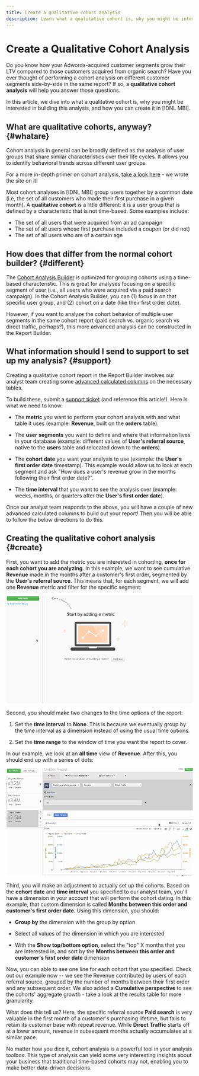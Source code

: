 ```yaml
---
title: Create a qualitative cohort analysis
description: Learn what a qualitative cohort is, why you might be interested in building this analysis, and how you can create it in [!DNL MBI].
---
```

# Create a Qualitative Cohort Analysis

Do you know how your Adwords-acquired customer segments grow their LTV compared to those customers acquired from organic search? Have you ever thought of performing a cohort analysis on different customer segments side-by-side in the same report? If so, a **qualitative cohort analysis** will help you answer those questions.

In this article, we dive into what a qualitative cohort is, why you might be interested in building this analysis, and how you can create it in [!DNL MBI].

## What are qualitative cohorts, anyway? {#whatare}

Cohort analysis in general can be broadly defined as the analysis of user groups that share similar characteristics over their life cycles. It allows you to identify behavioral trends across different user groups.

For a more in-depth primer on cohort analysis, [take a look here](https://www.cohortanalysis.com/) - we wrote the site on it!

Most cohort analyses in [!DNL MBI] group users together by a common date (i.e, the set of all customers who made their first purchase in a given month). A **qualitative cohort** is a little different: it is a user group that is defined by a characteristic that is not time-based. Some examples include:

* The set of all users that were acquired from an ad campaign
* The set of all users whose first purchase included a coupon (or did not)
* The set of all users who are of a certain age

## How does that differ from the normal cohort builder? {#different}

The [Cohort Analysis Builder](../dev-reports/cohort-rpt-bldr.md) is optimized for grouping cohorts using a time-based characteristic. This is great for analyses focusing on a specific segment of user (i.e., all users who were acquired via a paid search campaign). In the Cohort Analysis Builder, you can (1) focus in on that specific user group, and (2) cohort on a date (like their first order date).

However, if you want to analyze the cohort behavior of multiple user segments in the same cohort report (paid search vs. organic search vs direct traffic, perhaps?), this more advanced analysis can be constructed in the Report Builder.

## What information should I send to support to set up my analysis? {#support}

Creating a qualitative cohort report in the Report Builder involves our analyst team creating some [advanced calculated columns](../data-warehouse-mgr/creating-calculated-columns.md) on the necessary tables.

To build these, submit a [support ticket](../../getting-started/support.md) (and reference this article!). Here is what we need to know:

* The **metric** you want to perform your cohort analysis with and what table it uses (example: **Revenue**, built on the **orders** table).

* The **user segments** you want to define and where that information lives in your database (example: different values of **User's referral source**, native to the **users** table and relocated down to the **orders**).

* The **cohort date** you want your analysis to use (example: the **User's first order date** timestamp). This example would allow us to look at each segment and ask "How does a user's revenue grow in the months following their first order date?".

* The **time interval** that you want to see the analysis over (example: weeks, months, or quarters after the **User's first order date**).

Once our analyst team responds to the above, you will have a couple of new advanced calculated columns to build out your report! Then you will be able to follow the below directions to do this.

## Creating the qualitative cohort analysis {#create}

First, you want to add the metric you are interested in cohorting, **once for each cohort you are analyzing**. In this example, we want to see cumulative **Revenue** made in the months after a customer's first order, segmented by the **User's referral source**. This means that, for each segment, we will add one **Revenue** metric and filter for the specific segment:

![](../../assets/qualcohort1.gif)

Second, you should make two changes to the time options of the report:

1. Set the **time interval** to **None**. This is because we eventually group by the time interval as a dimension instead of using the usual time options.

1. Set the **time range** to the window of time you want the report to cover.

In our example, we look at an **all time** view of **Revenue**. After this, you should end up with a series of dots:

![](../../assets/qualcohort2.gif)

Third, you will make an adjustment to actually set up the cohorts. Based on the **cohort date** and **time interval** you specified to our analyst team, you'll have a dimension in your account that will perform the cohort dating. In this example, that custom dimension is called **Months between this order and customer's first order date**. Using this dimension, you should:

* **Group by** the dimension with the group by option

* Select all values of the dimension in which you are interested

* With the **Show top/bottom option**, select the "top" X months that you are interested in, and sort by the **Months between this order and customer's first order date** dimension

Now, you can able to see one line for each cohort that you specified. Check out our example now -- we see the Revenue contributed by users of each referral source, grouped by the number of months between their first order and any subsequent order. We also added a **Cumulative perspective** to see the cohorts' aggregate growth - take a look at the results table for more granularity.

What does this tell us? Here, the specific referral source **Paid search** is very valuable in the first month of a customer's purchasing lifetime, but fails to retain its customer base with repeat revenue. While **Direct Traffic** starts off at a lower amount, revenue in subsequent months actually accumulates at a similar pace.

No matter how you dice it, cohort analysis is a powerful tool in your analysis toolbox. This type of analysis can yield some very interesting insights about your business that traditional time-based cohorts may not, enabling you to make better data-driven decisions.

